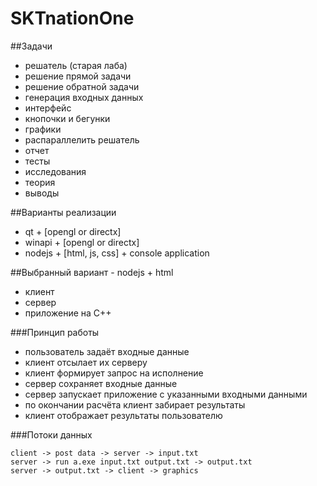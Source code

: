 # SKTnationOne

##Задачи
- решатель (старая лаба)
 - решение прямой задачи
 - решение обратной задачи
 - генерация входных данных
- интерфейс
 - кнопочки и бегунки
 - графики
- распараллелить решатель
- отчет
 - тесты
 - исследования
 - теория
 - выводы


##Варианты реализации
- qt + [opengl or directx]
- winapi + [opengl or directx]
- nodejs + [html, js, css] + console application

##Выбранный вариант - nodejs + html
- клиент
- сервер
- приложение на С++

###Принцип работы
- пользователь задаёт входные данные
- клиент отсылает их серверу
- клиент формирует запрос на исполнение
- сервер сохраняет входные данные
- сервер запускает приложение с указанными входными данными
- по окончании расчёта клиент забирает результаты
- клиент отображает результаты пользователю

###Потоки данных
```
client -> post data -> server -> input.txt
server -> run a.exe input.txt output.txt -> output.txt
server -> output.txt -> client -> graphics
```


